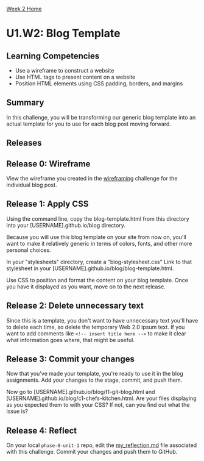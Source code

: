 [Week 2 Home](../)

# U1.W2: Blog Template

## Learning Competencies
- Use a wireframe to construct a website
- Use HTML tags to present content on a website
- Position HTML elements using CSS padding, borders, and margins

## Summary
In this challenge, you will be transforming our generic blog template into an actual template for you to use for each blog post moving forward.

## Releases

## Release 0: Wireframe
View the wireframe you created in the [wireframing](../wireframing) challenge for the individual blog post.

## Release 1: Apply CSS
Using the command line, copy the blog-template.html from this directory into your [USERNAME].github.io/blog directory.

Because you will use this blog template on your site from now on, you'll want to make it relatively generic in terms of colors, fonts, and other more personal choices.

In your "stylesheets" directory, create a "blog-stylesheet.css" Link to that stylesheet in your [USERNAME].github.io/blog/blog-template.html.

Use CSS to position and format the content on your blog template. Once you have it displayed as you want, move on to the next release.

## Release 2: Delete unnecessary text

Since this is a template, you don't want to have unnecessary text you'll have to delete each time, so delete the temporary Web 2.0 ipsum text. If you want to add comments like ```<!-- insert title here -->``` to make it clear what information goes where, that might be useful.

## Release 3: Commit your changes

Now that you've made your template, you're ready to use it in the blog assignments. Add your changes to the stage, commit, and push them.

Now go to [USERNAME].github.io/blog/t1-git-blog.html and [USERNAME].github.io/blog/c1-chefs-kitchen.html. Are your files displaying as you expected them to with your CSS? If not, can you find out what the issue is?

## Release 4: Reflect
On your local `phase-0-unit-1` repo, edit the [my_reflection.md](my_reflection.md) file associated with this challenge. Commit your changes and push them to GitHub.
